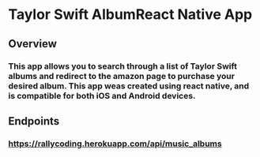 # Taylor Swift AlbumReact Native App

## Overview 

### This app allows you to search through a list of Taylor Swift albums and  redirect to the amazon page to purchase your desired album. This app weas created using react native, and is compatible for both iOS and Android devices. 

## Endpoints

### https://rallycoding.herokuapp.com/api/music_albums
